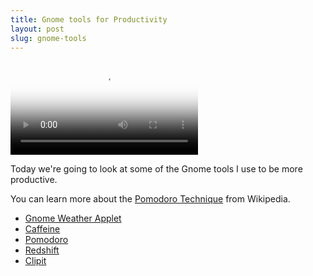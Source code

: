 ```yaml
---
title: Gnome tools for Productivity
layout: post
slug: gnome-tools
---
```

<video controls poster="https://archive.org/download/arthurreeder-gnome-productivity/productivity.jpg">
 <source src="https://archive.org/download/arthurreeder-gnome-productivity/productivity.webm" type="video/webm">
 <source src="https://archive.org/download/arthurreeder-gnome-productivity/productivity.mp4"> type="video/mp4">
 <a href="https://archive.org/download/arthurreeder-gnome-productivity/productivity.mp4"><img src="https://archive.org/download/arthurreeder-gnome-productivity/productivity.jpg"></a>
</video>

Today we're going to look at some of the Gnome tools I use to be more productive.

You can learn more about the [Pomodoro Technique](https://en.wikipedia.org/wiki/Pomodoro_Technique) from Wikipedia.

+ [Gnome Weather Applet](https://extensions.gnome.org/extension/750/openweather/)
+ [Caffeine](https://extensions.gnome.org/extension/517/caffeine/)
+ [Pomodoro](https://extensions.gnome.org/extension/53/pomodoro/)
+ [Redshift](https://github.com/jonls/redshift/)
+ [Clipit](https://github.com/CristianHenzel/ClipIt)
